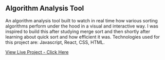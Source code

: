 ## Algorithm Analysis Tool

 An algorithm analysis tool built to watch in real time how various sorting algorithms perform under the hood in a visual and interactive way. I was inspired to build this after studying merge sort and then shortly after learning about quick sort and how efficient it was. Technologies used for this project are: Javascript, React, CSS, HTML.

[View Live Project - Click Here](https://algorithm-analysis.firebaseapp.com/)
